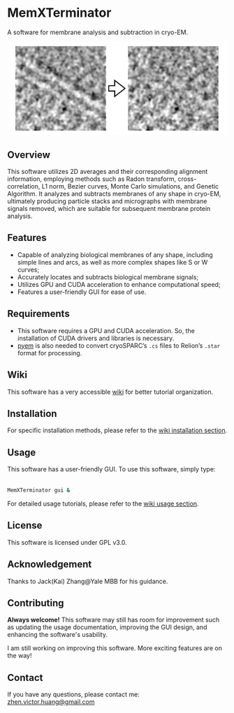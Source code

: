 # MemXTerminator

A software for membrane analysis and subtraction in cryo-EM.

![overview](./wiki/docs/assets/images/0-1.png)

## Overview

This software utilizes 2D averages and their corresponding alignment information, employing methods such as Radon transform, cross-correlation, L1 norm, Bezier curves, Monte Carlo simulations, and Genetic Algorithm. It analyzes and subtracts membranes of any shape in cryo-EM, ultimately producing particle stacks and micrographs with membrane signals removed, which are suitable for subsequent membrane protein analysis.

## Features

* Capable of analyzing biological membranes of any shape, including simple lines and arcs, as well as more complex shapes like S or W curves;
* Accurately locates and subtracts biological membrane signals;
* Utilizes GPU and CUDA acceleration to enhance computational speed;
* Features a user-friendly GUI for ease of use.

## Requirements

* This software requires a GPU and CUDA acceleration. So, the installation of CUDA drivers and libraries is necessary.
* [pyem](https://github.com/asarnow/pyem) is also needed to convert cryoSPARC’s `.cs` files to Relion’s `.star` format for processing.

## Wiki

This software has a very accessible [wiki](https://zhenhuanglab.github.io/MemXTerminator/) for better tutorial organization.

## Installation

For specific installation methods, please refer to the [wiki installation section](https://zhenhuanglab.github.io/MemXTerminator/tutorials/installation/).

## Usage

This software has a user-friendly GUI. To use this software, simply type:

```bash

MemXTerminator gui &

```

For detailed usage tutorials, please refer to the [wiki usage section](https://zhenhuanglab.github.io/MemXTerminator/tutorials/usage/).

## License

This software is licensed under GPL v3.0.

## Acknowledgement

Thanks to Jack(Kai) Zhang@Yale MBB for his guidance.

## Contributing

**Always welcome!** This software may still has room for improvement such as updating the usage documentation, improving the GUI design, and enhancing the software's usability.

I am still working on improving this software. More exciting features are on the way!

## Contact

If you have any questions, please contact me: [zhen.victor.huang@gmail.com](mailto:zhen.victor.huang@gmail.com)
